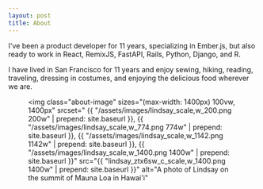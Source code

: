 ```yaml
---
layout: post
title: About
---
```


<p>
  I've been a product developer for 11 years, specializing in Ember.js, but also ready to work in React, RemixJS, FastAPI,  Rails, Python, Django, and R.
</p>

<p>
  I have lived in San Francisco for 11 years and enjoy sewing, hiking, reading, traveling, dressing in costumes, and enjoying the delicious food wherever we are.
</p>

<figure>

  <img
    class="about-image"
    sizes="(max-width: 1400px) 100vw, 1400px"
    srcset="
    {{ "/assets/images/lindsay_scale,w_200.png 200w" | prepend: site.baseurl }},
    {{ "/assets/images/lindsay_scale,w_774.png 774w" | prepend: site.baseurl }},
    {{ "/assets/images/lindsay_scale,w_1142.png 1142w" | prepend: site.baseurl }},
    {{ "/assets/images/lindsay_scale,w_1400.png 1400w" | prepend: site.baseurl }}"
    src="{{ "lindsay_ztx6sw_c_scale,w_1400.png 1400w" | prepend: site.baseurl }}"
    alt="A photo of Lindsay on the summit of Mauna Loa in Hawai'i"
  >
</figure>
